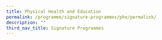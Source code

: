 ```yaml
---
title: Physical Health and Education
permalink: /programme/signature-programmes/phe/permalink/
description: ""
third_nav_title: Signature Programmes
---
```

